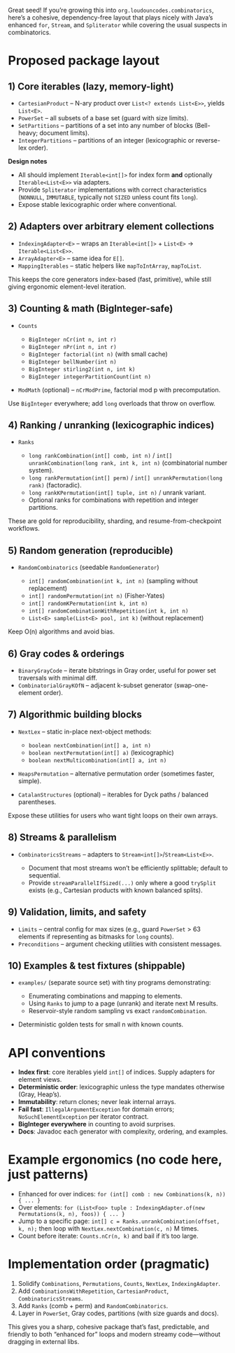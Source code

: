 Great seed! If you’re growing this into `org.loudouncodes.combinatorics`, here’s a cohesive, dependency-free layout that plays nicely with Java’s enhanced `for`, `Stream`, and `Spliterator` while covering the usual suspects in combinatorics.

# Proposed package layout

## 1) Core iterables (lazy, memory-light)


* `CartesianProduct` – N-ary product over `List<? extends List<E>>`, yields `List<E>`.
* `PowerSet` – all subsets of a base set (guard with size limits).
* `SetPartitions` – partitions of a set into any number of blocks (Bell-heavy; document limits).
* `IntegerPartitions` – partitions of an integer (lexicographic or reverse-lex order).

**Design notes**

* All should implement `Iterable<int[]>` for index form **and** optionally `Iterable<List<E>>` via adapters.
* Provide `Spliterator` implementations with correct characteristics (`NONNULL`, `IMMUTABLE`, typically not `SIZED` unless count fits `long`).
* Expose stable lexicographic order where conventional.

## 2) Adapters over arbitrary element collections

* `IndexingAdapter<E>` – wraps an `Iterable<int[]>` + `List<E>` → `Iterable<List<E>>`.
* `ArrayAdapter<E>` – same idea for `E[]`.
* `MappingIterables` – static helpers like `mapToIntArray`, `mapToList`.

This keeps the core generators index-based (fast, primitive), while still giving ergonomic element-level iteration.

## 3) Counting & math (BigInteger-safe)

* `Counts`

  * `BigInteger nCr(int n, int r)`
  * `BigInteger nPr(int n, int r)`
  * `BigInteger factorial(int n)` (with small cache)
  * `BigInteger bellNumber(int n)`
  * `BigInteger stirling2(int n, int k)`
  * `BigInteger integerPartitionCount(int n)`
* `ModMath` (optional) – `nCrModPrime`, factorial mod p with precomputation.

Use `BigInteger` everywhere; add `long` overloads that throw on overflow.

## 4) Ranking / unranking (lexicographic indices)

* `Ranks`

  * `long rankCombination(int[] comb, int n)` / `int[] unrankCombination(long rank, int k, int n)` (combinatorial number system).
  * `long rankPermutation(int[] perm)` / `int[] unrankPermutation(long rank)` (factoradic).
  * `long rankKPermutation(int[] tuple, int n)` / unrank variant.
  * Optional ranks for combinations with repetition and integer partitions.

These are gold for reproducibility, sharding, and resume-from-checkpoint workflows.

## 5) Random generation (reproducible)

* `RandomCombinatorics` (seedable `RandomGenerator`)

  * `int[] randomCombination(int k, int n)` (sampling without replacement)
  * `int[] randomPermutation(int n)` (Fisher-Yates)
  * `int[] randomKPermutation(int k, int n)`
  * `int[] randomCombinationWithRepetition(int k, int n)`
  * `List<E> sample(List<E> pool, int k)` (without replacement)

Keep O(n) algorithms and avoid bias.

## 6) Gray codes & orderings

* `BinaryGrayCode` – iterate bitstrings in Gray order, useful for power set traversals with minimal diff.
* `CombinatorialGrayKOfN` – adjacent k-subset generator (swap-one-element order).

## 7) Algorithmic building blocks

* `NextLex` – static in-place next-object methods:

  * `boolean nextCombination(int[] a, int n)`
  * `boolean nextPermutation(int[] a)` (lexicographic)
  * `boolean nextMulticombination(int[] a, int n)`
* `HeapsPermutation` – alternative permutation order (sometimes faster, simple).
* `CatalanStructures` (optional) – iterables for Dyck paths / balanced parentheses.

Expose these utilities for users who want tight loops on their own arrays.

## 8) Streams & parallelism

* `CombinatoricsStreams` – adapters to `Stream<int[]>`/`Stream<List<E>>`.

  * Document that most streams won’t be efficiently splittable; default to sequential.
  * Provide `streamParallelIfSized(...)` only where a good `trySplit` exists (e.g., Cartesian products with known balanced splits).

## 9) Validation, limits, and safety

* `Limits` – central config for max sizes (e.g., guard `PowerSet` > 63 elements if representing as bitmasks for `long` counts).
* `Preconditions` – argument checking utilities with consistent messages.

## 10) Examples & test fixtures (shippable)

* `examples/` (separate source set) with tiny programs demonstrating:

  * Enumerating combinations and mapping to elements.
  * Using `Ranks` to jump to a page (unrank) and iterate next M results.
  * Reservoir-style random sampling vs exact `randomCombination`.
* Deterministic golden tests for small n with known counts.

# API conventions

* **Index first**: core iterables yield `int[]` of indices. Supply adapters for element views.
* **Deterministic order**: lexicographic unless the type mandates otherwise (Gray, Heap’s).
* **Immutability**: return clones; never leak internal arrays.
* **Fail fast**: `IllegalArgumentException` for domain errors; `NoSuchElementException` per iterator contract.
* **BigInteger everywhere** in counting to avoid surprises.
* **Docs**: Javadoc each generator with complexity, ordering, and examples.

# Example ergonomics (no code here, just patterns)

* Enhanced for over indices: `for (int[] comb : new Combinations(k, n)) { ... }`
* Over elements: `for (List<Foo> tuple : IndexingAdapter.of(new Permutations(k, n), foos)) { ... }`
* Jump to a specific page: `int[] c = Ranks.unrankCombination(offset, k, n);` then loop with `NextLex.nextCombination(c, n)` M times.
* Count before iterate: `Counts.nCr(n, k)` and bail if it’s too large.

# Implementation order (pragmatic)

1. Solidify `Combinations`, `Permutations`, `Counts`, `NextLex`, `IndexingAdapter`.
2. Add `CombinationsWithRepetition`, `CartesianProduct`, `CombinatoricsStreams`.
3. Add `Ranks` (comb + perm) and `RandomCombinatorics`.
4. Layer in `PowerSet`, Gray codes, partitions (with size guards and docs).

This gives you a sharp, cohesive package that’s fast, predictable, and friendly to both “enhanced for” loops and modern streamy code—without dragging in external libs.
